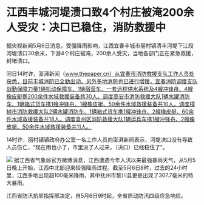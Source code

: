 # 江西丰城河堤溃口致4个村庄被淹200余人受灾：决口已稳住，消防救援中

据央视新闻5月6日消息，受强降雨影响，江西宜春丰城市丽村镇清丰河堤下江段河堤溃口30余米，下游4个村庄被淹，200余人受灾，当地各部门正在紧急救援，封堵溃口。

同日14时许，澎湃新闻（www.thepaper.cn）从宜春市消防救援支队工作人员处获悉，目前丰城消防已全勤出动。另外多地消防也已进行增援，宜春消防调度支队战勤保障力量1辆机动保障车、1辆宿营车、一套远程供水系统及4艘冲锋舟、4艘橡皮艇携200余件水域救援装备共30人。调度高安市消防救援大队1辆水罐消防车、1辆箱式货车携1艘冲锋舟、1艘橡皮艇、50余件水域救援装备共10人。调度樟树市消防救援大队2辆水罐消防车、1辆箱式货车携1艘冲锋舟、2艘橡皮艇、60余件水域救援装备共18人。调度袁州区消防救援大队1辆运兵车携1艘冲锋舟、2艘橡皮艇、50余件水域救援装备共11人。

14时许，丽村镇镇政府办公室一名工作人员向澎湃新闻表示，河堤决口没有导致人员伤亡，“现在雨也小了，市里派了人过来，（决口）已经稳住了”。

![](https://inews.gtimg.com/news_bt/OlFnZhRzsP8qguIvkv4HfcP2wV_WPIm86fwqiEiligpEAAA/1000)
据江西省气象局官方微博消息，江西遭遇今年入汛以来最强暴雨天气，从5月5日晚上开始，江西中北部迎来较强降雨过程。截至5月6日8时，过去的24小时里，江西多地出现超100毫米降雨，其中抚州市黎川县更是出现了307.7毫米的特大暴雨。

江西省防汛抗旱指挥部决定，自5月6日9时起，全省启动防汛四级应急响应。

